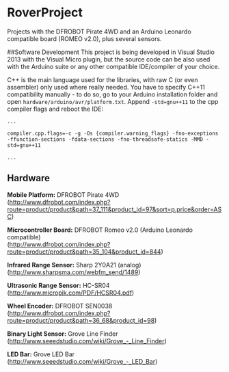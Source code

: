# RoverProject
Projects with the DFROBOT Pirate 4WD and an Arduino Leonardo compatible board (ROMEO v2.0), plus several sensors.

##Software Development
This project is being developed in Visual Studio 2013 with the Visual Micro plugin, but the source code can be also used with the Arduino suite or any other compatible IDE/compiler of your choice.

C++ is the main language used for the libraries, with raw C (or even assembler) only used where really needed.
You have to specify C++11 compatibility manually - to do so, go to your Arduino installation folder and open `hardware/arduino/avr/platform.txt`. Append `-std=gnu++11` to the cpp compiler flags and reboot the IDE:

`...`

`compiler.cpp.flags=-c -g -Os {compiler.warning_flags} -fno-exceptions -ffunction-sections -fdata-sections -fno-threadsafe-statics -MMD -std=gnu++11`

`...`

## Hardware
**Mobile Platform:** DFROBOT Pirate 4WD  
(http://www.dfrobot.com/index.php?route=product/product&path=37_111&product_id=97&sort=p.price&order=ASC)

**Microcontroller Board:** DFROBOT Romeo v2.0 (Arduino Leonardo compatible)  
(http://www.dfrobot.com/index.php?route=product/product&path=35_104&product_id=844)

**Infrared Range Sensor:** Sharp 2Y0A21 (analog)  
(http://www.sharpsma.com/webfm_send/1489)

**Ultrasonic Range Sensor:** HC-SR04  
(http://www.micropik.com/PDF/HCSR04.pdf)

**Wheel Encoder:** DFROBOT SEN0038  
(http://www.dfrobot.com/index.php?route=product/product&path=36_68&product_id=98)

**Binary Light Sensor:** Grove Line Finder  
(http://www.seeedstudio.com/wiki/Grove_-_Line_Finder)

**LED Bar:** Grove LED Bar  
(http://www.seeedstudio.com/wiki/Grove_-_LED_Bar)

